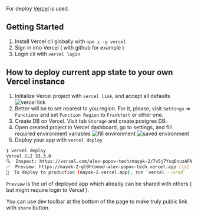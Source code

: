 For deploy [Vercel](https://vercel.com/docs/getting-started-with-vercel/projects-deployments) is used.

## Getting Started

1. Install Vercel cli globally with `npm i -g vercel`
2. Sign in into Vercel ( with github for example )
3. Login cli with `vercel login`

## How to deploy current app state to your own Vercel instance

1. Initialize Vercel project with `vercel link`, and accept all defaults
![vercel link](https://github.com/keenethics/mayak/assets/21224705/83782cc0-090f-49d3-8308-b45709d61ad8)
2. Better will be to set nearest to you region. For it, please, visit `Settings` => `Functions` and set `Function Region` to `Frankfurt` or other one.
3. Create DB on Vercel. Visit tab `Storage` and create postgres DB.
4. Open created project in Vercel dashboard, go to settings, and fill required environment variables
![fill environment](https://github.com/keenethics/mayak/assets/21224705/812af0ee-a738-4b3e-938e-280579290599)
![saved environment](https://github.com/keenethics/mayak/assets/21224705/a9d5a1e2-bb5b-4231-b6b0-30fb5c262c83)
5. Deploy your app with `vercel deploy`
```sh
❯ vercel deploy
Vercel CLI 33.3.0
🔍  Inspect: https://vercel.com/alex-popov-tech/mayak-2/7v5j7Ysq6nuzAFNto7ZxRcGcyWtA [1s]
✅  Preview: https://mayak-2-gl0htomud-alex-popov-tech.vercel.app [1s]
📝  To deploy to production (mayak-2.vercel.app), run `vercel --prod`
```
`Preview` is the url of deployed app which already can be shared with others ( but might require login to Vercel ).

You can use dev toolbar at the bottom of the page to make truly public link with `share` button.